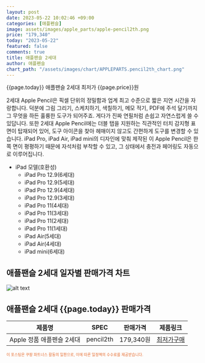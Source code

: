```yaml
---
layout: post
date: 2023-05-22 10:02:46 +09:00
categories: [애플펜슬]
image: assets/images/apple_parts/apple-pencil2th.png
price: "179,340"
today: "2023-05-22"
featured: false
comments: true
title: 애플팬슬 2세대
author: 애플펜슬
chart_path: "/assets/images/chart/APPLEPARTS.pencil2th_chart.png"
---
```


{{page.today}} 애플팬슬 2세대 최저가 {{page.price}}원

2세대 Apple Pencil은 픽셀 단위의 정밀함과 업계 최고 수준으로 짧은 지연 시간을 자랑합니다. 덕분에 그림 그리기, 스케치하기, 색칠하기, 메모 적기, PDF에 주석 달기까지 그 무엇을 하든 훌륭한 도구가 되어주죠. 게다가 진짜 연필처럼 손쉽고 자연스럽게 쓸 수 있답니다.
또한 2세대 Apple Pencil에는 더블 탭을 지원하는 직관적인 터치 감지형 표면이 탑재되어 있어, 도구 아이콘을 찾아 헤매이지 않고도 간편하게 도구를 변경할 수 있습니다.
iPad Pro, iPad Air, iPad mini의 디자인에 맞춰 제작된 이 Apple Pencil은 한쪽 면이 평평하기 때문에 자석처럼 부착할 수 있고, 그 상태에서 충전과 페어링도 자동으로 이루어집니다.

- iPad 모델(호환성)
  - iPad Pro 12.9(6세대)
  - iPad Pro 12.9(5세대)
  - iPad Pro 12.9(4세대)
  - iPad Pro 12.9(3세대)
  - iPad Pro 11(4세대)
  - iPad Pro 11(3세대)
  - iPad Pro 11(2세대)
  - iPad Pro 11(1세대)
  - iPad Air(5세대)
  - iPad Air(4세대)
  - iPad mini(6세대)

## 애플팬슬 2세대 일자별 판매가격 차트
![alt text]({{page.chart_path}} "애플팬슬 2세대 판매가격 차트")

## 애플팬슬 2세대 {{page.today}} 판매가격
<main>
<table id="rwd-table-large">
  <thead>
    <tr>
      <th>제품명</th>
      <th>SPEC</th>
      <th>판매가격</th>
      <th>제품링크</th>
    </tr>
  </thead>
  <tbody><tr>
        <td>Apple 정품 애플펜슬 2세대</td>
        <td>pencil2th</td>
        <td>179,340원</td>
        <td><a href='https://link.coupang.com/a/SG8MW' target='_blank'>최저가구매</a></td>
        </tr></tbody>
</table>
</main>
<div style="color:#e56a2c;font-size: 0.7em;" >
이 포스팅은 쿠팡 파트너스 활동의 일환으로, 이에 따른 일정액의 수수료를 제공받습니다.
</div>
